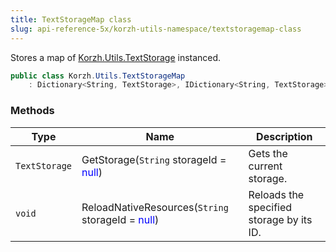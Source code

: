```yaml
---
title: TextStorageMap class
slug: api-reference-5x/korzh-utils-namespace/textstoragemap-class
---
```



Stores a map of [Korzh.Utils.TextStorage](/api-reference-5x/korzh-utils-namespace/textstorage-class) instanced.
```csharp
public class Korzh.Utils.TextStorageMap
    : Dictionary<String, TextStorage>, IDictionary<String, TextStorage>, ICollection<KeyValuePair<String, TextStorage>>, IEnumerable<KeyValuePair<String, TextStorage>>, IEnumerable, IDictionary, ICollection, IReadOnlyDictionary<String, TextStorage>, IReadOnlyCollection<KeyValuePair<String, TextStorage>>, ISerializable, IDeserializationCallback

```

### Methods

| Type | Name | Description | 
| --- | --- | --- | 
| `TextStorage` | GetStorage(`String` storageId = <span style='color: blue'>null</span>) | Gets the current storage. | 
| `void` | ReloadNativeResources(`String` storageId = <span style='color: blue'>null</span>) | Reloads the specified storage by its ID. |